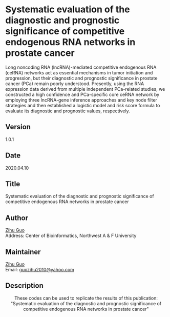 # Systematic evaluation of the diagnostic and prognostic significance of competitive endogenous RNA networks in prostate cancer
Long noncoding RNA (lncRNA)-mediated competitive endogenous RNA (ceRNA) networks act as essential mechanisms in tumor initiation and progression, but their diagnostic and prognostic significance in prostate cancer (PCa) remain poorly understood. Presently, using the RNA expression data derived from multiple independent PCa-related studies, we constructed a high confidence and PCa-specific core ceRNA network by employing three lncRNA-gene inference approaches and key node filter strategies and then established a logistic model and risk score formula to evaluate its diagnostic and prognostic values, respectively. 

## Version
1.0.1

## Date 
2020.04.10

## Title
Systematic evaluation of the diagnostic and prognostic significance of competitive endogenous RNA networks in prostate cancer

## Author
[Zihu Guo](https://orcid.org/0000-0003-3975-3141) <br>
Address: Center of Bioinformatics, Northwest A & F University

## Maintainer
[Zihu Guo](https://orcid.org/0000-0003-3975-3141) <br>
Email: <guozihu2010@yahoo.com>

## Description
<center> These codes can be used to replicate the results of this publication: "Systematic evaluation of the diagnostic and prognostic significance of competitive endogenous RNA networks in prostate cancer"
